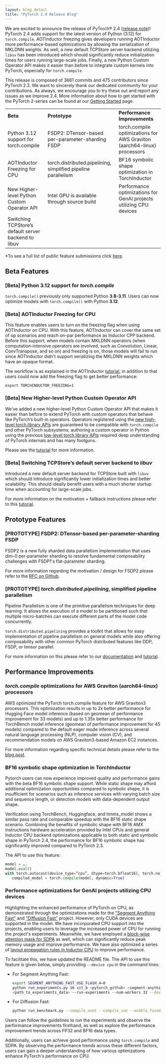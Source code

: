 ```yaml
---
layout: blog_detail
title: "PyTorch 2.4 Release Blog"
---
```


We are excited to announce the release of PyTorch® 2.4 ([release note](https://github.com/pytorch/pytorch/releases/tag/v2.4.0))! PyTorch 2.4 adds support for the latest version of Python (3.12) for `torch.compile`. AOTInductor freezing gives developers running AOTInductor more performance-based optimizations by allowing the serialization of MKLDNN weights. As well, a new default TCPStore server backend utilizing `libuv` has been introduced which should significantly reduce initialization times for users running large-scale jobs. Finally, a new Python Custom Operator API makes it easier than before to integrate custom kernels into PyTorch, especially for `torch.compile`.

This release is composed of 3661 commits and 475 contributors since PyTorch 2.3. We want to sincerely thank our dedicated community for your contributions. As always, we encourage you to try these out and report any issues as we improve 2.4. More information about how to get started with the PyTorch 2-series can be found at our [Getting Started](https://pytorch.org/get-started/pytorch-2.0/) page.


<table class="table table-bordered">
  <tr>
   <td><strong>Beta</strong>
   </td>
   <td><strong>Prototype</strong>
   </td>
   <td><strong>Performance Improvements</strong>
   </td>
  </tr>
  <tr>
   <td>Python 3.12 support for torch.compile
   </td>
   <td>FSDP2: DTensor-based per-parameter-sharding FSDP
   </td>
   <td>torch.compile optimizations for AWS Graviton (aarch64-linux) processors
   </td>
  </tr>
  <tr>
   <td>AOTInductor Freezing for CPU
   </td>
   <td>torch.distributed.pipelining, simplified pipeline parallelism
   </td>
   <td>BF16 symbolic shape optimization in TorchInductor
   </td>
  </tr>
  <tr>
   <td>New Higher-level Python Custom Operator API
   </td>
   <td>Intel GPU is available through source build
   </td>
   <td>Performance optimizations for GenAI projects utilizing CPU devices
   </td>
  </tr>
  <tr>
   <td>Switching TCPStore’s default server backend to libuv
   </td>
   <td>
   </td>
   <td>
   </td>
  </tr>
</table>


*To see a full list of public feature submissions click [here](https://docs.google.com/spreadsheets/d/1TzGkWuUMF1yTe88adz1dt2mzbIsZLd3PBasy588VWgk/edit?usp=sharing).


## Beta Features


### [Beta] Python 3.12 support for _torch.compile_

`torch.compile()` previously only supported Python **3.8-3.11**. Users can now optimize models with `torch.compile()` with Python **3.12**.


### [Beta] AOTInductor Freezing for CPU


This feature enables users to turn on the freezing flag when using AOTInductor on CPU. With this feature, AOTInductor can cover the same set of op scenarios and reach on-par performance as Inductor CPP backend. Before this support, when models contain MKLDNN operators (when computation-intensive operators are involved, such as Convolution, Linear, ConvTranspose, and so on) and freezing is on, those models will fail to run since AOTInductor didn’t support serializing the MKLDNN weights which have an opaque format.

The workflow is as explained in the AOTInductor [tutorial](https://pytorch.org/docs/main/torch.compiler_aot_inductor.html), in addition to that users could now add the freezing flag to get better performance:
```
export TORCHINDUCTOR_FREEZING=1
```


### [Beta] New Higher-level Python Custom Operator API

We’ve added a new higher-level Python Custom Operator API that makes it easier than before to extend PyTorch with custom operators that behave like PyTorch’s built-in operators. Operators registered using the [new high-level torch.library APIs](https://pytorch.org/docs/2.4/library.html#module-torch.library) are guaranteed to be compatible with `torch.compile` and other PyTorch subsystems; authoring a custom operator in Python using the previous [low-level torch.library APIs](https://pytorch.org/docs/2.4/library.html#low-level-apis) required deep understanding of PyTorch internals and has many footguns.

Please see the [tutorial](https://pytorch.org/tutorials/advanced/python_custom_ops.html) for more information.

### [Beta] Switching TCPStore’s default server backend to _libuv_

Introduced a new default server backend for TCPStore built with `libuv` which should introduce significantly lower initialization times and better scalability. This should ideally benefit users with a much shorter startup time when accounting for large-scale jobs.

For more information on the motivation + fallback instructions please refer to this [tutorial](https://pytorch.org/tutorials/intermediate/TCPStore_libuv_backend.html).


## Prototype Features


### [PROTOTYPE] FSDP2: DTensor-based per-parameter-sharding FSDP

FSDP2 is a new fully sharded data parallelism implementation that uses dim-0 per-parameter sharding to resolve fundamental composability challenges with FSDP1's flat-parameter sharding.

For more information regarding the motivation / design for FSDP2 please refer to the [RFC on Github](https://github.com/pytorch/pytorch/issues/114299).


### [PROTOTYPE] _torch.distributed.pipelining_, simplified pipeline parallelism

Pipeline Parallelism is one of the primitive parallelism techniques for deep learning. It allows the execution of a model to be partitioned such that multiple micro-batches can execute different parts of the model code concurrently.

`torch.distributed.pipelining` provides a toolkit that allows for easy implementation of pipeline parallelism on general models while also offering composability with other common PyTorch distributed features like DDP, FSDP, or tensor parallel.

For more information on this please refer to our [documentation](https://pytorch.org/docs/main/distributed.pipelining.html) and [tutorial](https://pytorch.org/tutorials/intermediate/pipelining_tutorial.html).


## Performance Improvements


### _torch.compile_ optimizations for AWS Graviton (aarch64-linux) processors


AWS optimized the PyTorch torch.compile feature for AWS Graviton3 processors. This optimization results in up to 2x better performance for Hugging Face model inference (based on geomean of performance improvement for 33 models) and up to 1.35x better performance for TorchBench model inference (geomean of performance improvement for 45 models) compared to the default eager mode inference across several natural language processing (NLP), computer vision (CV), and recommendation models on AWS Graviton3-based Amazon EC2 instances.

For more information regarding specific technical details please refer to the [blog post](https://pytorch.org/blog/accelerated-pytorch-inference/).

### BF16 symbolic shape optimization in TorchInductor

Pytorch users can now experience improved quality and performance gains with the beta BF16 symbolic shape support. While static shape may afford additional optimization opportunities compared to symbolic shape, it is insufficient for scenarios such as inference services with varying batch size and sequence length, or detection models with data-dependent output shape.

Verification using TorchBench, Huggingface, and timms_model shows a similar pass rate and comparable speedup with the BF16 static shape scenario. Combining the benefits of symbolic shape with BF16 AMX instructions hardware acceleration provided by Intel CPUs and general Inductor CPU backend optimizations applicable to both static and symbolic shape in PyTorch 2.4, the performance for BF16 symbolic shape has significantly improved compared to PyTorch 2.3.

The API to use this feature:

```python
model = ….
model.eval()
with torch.autocast(device_type=”cpu”, dtype=torch.bfloat16), torch.no_grad():
   compiled_model = torch.compile(model, dynamic=True)
```

### Performance optimizations for GenAI projects utilizing CPU devices

Highlighting the enhanced performance of PyTorch on CPU, as demonstrated through the optimizations made for the ["Segment Anything Fast"](https://github.com/pytorch-labs/segment-anything-fast) and [“Diffusion Fast”](https://github.com/huggingface/diffusion-fast) project. However, only CUDA devices are supported in the model. We have incorporated CPU support into the projects, enabling users to leverage the increased power of CPU for running the project's experiments. Meanwhile, we have employed a [block-wise attention mask for SDPA](https://github.com/pytorch/pytorch/pull/126961) as well, which can significantly reduce peak memory usage and improve performance. We have also optimized a series of [layout propagation rules in Inductor CPU](https://github.com/pytorch/pytorch/pull/126961) to improve performance.

To facilitate this, we have updated the README file. The API to use this feature is given below, simply providing `--device cpu` in the command lines:

* For Segment Anything Fast:

  ```bash
  export SEGMENT_ANYTHING_FAST_USE_FLASH_4=0
  python run_experiments.py 16 vit_b <pytorch_github> <segment-anything_github>
  <path_to_experiments_data> --run-experiments --num-workers 32 --device cpu
  ```
* For Diffusion Fast:

  ```bash
  python run_benchmark.py --compile_unet --compile_vae --enable_fused_projections --device=cpu
  ```

Users can follow the guidelines to run the experiments and observe the performance improvements firsthand, as well as explore the performance improvement trends across FP32 and BF16 data types.

Additionally, users can achieve good performance using `torch.compile` and SDPA. By observing the performance trends across these different factors, users can gain a deeper understanding of how various optimizations enhance PyTorch's performance on CPU.
